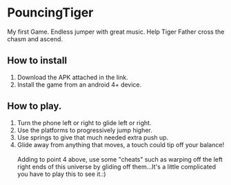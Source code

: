 # PouncingTiger
My first Game. Endless jumper with great music.
Help Tiger Father cross the chasm and ascend.

## How to install
1. Download the APK attached in the link.
2. Install the game from an android 4+ device.

## How to play.
1. Turn the phone left or right to glide left or right.
2. Use the platforms to progressively jump higher.
3. Use springs to give that much needed extra push up.
4. Glide away from anything that moves, a touch could tip off your balance!
<br /><br />Adding to point 4 above, use some "cheats" such as warping off the left right ends of this universe by gliding off them...It's a little complicated you have to play this to see it.:)
